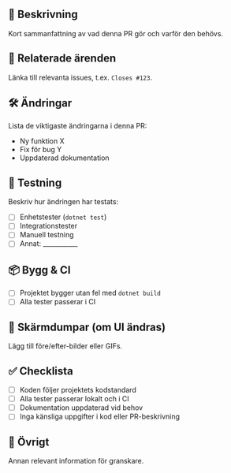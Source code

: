 ﻿## 📝 Beskrivning
Kort sammanfattning av vad denna PR gör och varför den behövs.

## 🔗 Relaterade ärenden
Länka till relevanta issues, t.ex. `Closes #123`.

## 🛠 Ändringar
Lista de viktigaste ändringarna i denna PR:
- Ny funktion X
- Fix för bug Y
- Uppdaterad dokumentation

## 🧪 Testning
Beskriv hur ändringen har testats:
- [ ] Enhetstester (`dotnet test`)
- [ ] Integrationstester
- [ ] Manuell testning
- [ ] Annat: ___________

## 📦 Bygg & CI
- [ ] Projektet bygger utan fel med `dotnet build`
- [ ] Alla tester passerar i CI

## 📸 Skärmdumpar (om UI ändras)
Lägg till före/efter-bilder eller GIFs.

## ✅ Checklista
- [ ] Koden följer projektets kodstandard
- [ ] Alla tester passerar lokalt och i CI
- [ ] Dokumentation uppdaterad vid behov
- [ ] Inga känsliga uppgifter i kod eller PR-beskrivning

## 📓 Övrigt
Annan relevant information för granskare.